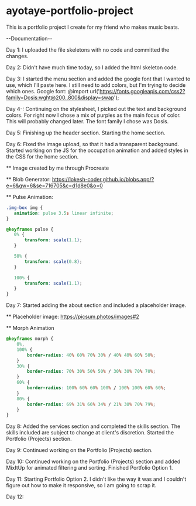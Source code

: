 # ayotaye-portfolio-project
 This is a portfolio project I create for my friend who makes music beats.

 --Documentation--

 Day 1: I uploaded the file skeletons with no code and committed the changes. 

 Day 2: Didn't have much time today, so I added the html skeleton code.

 Day 3: I started the menu section and added the google font that I wanted to use, which I'll paste here. I still need to add colors, but I'm trying to decide which ones. 
 Google font: @import url('https://fonts.googleapis.com/css2?family=Dosis:wght@200..800&display=swap');

 Day 4-: Continuing on the stylesheet, I picked out the text and background colors. For right now I chose a mix of purples as the main focus of color. This will probably changed later. The font family I chose was Dosis. 

 Day 5: Finishing up the header section. Starting the home section. 

 Day 6: Fixed the image upload, so that it had a transparent background. Started working on the JS for the occupation animation and added styles in the CSS for the home section. 

** Image created by me through Procreate
 
 ** Blob Generator: https://lokesh-coder.github.io/blobs.app/?e=6&gw=6&se=716705&c=d1d8e0&o=0
 
 ** Pulse Animation: 
 ```css
 .img-box img {
    animation: pulse 3.5s linear infinite;
 }
 
 ```
 
 ```css
 @keyframes pulse {
	0% {
		transform: scale(1.1);
	}

	50% {
		transform: scale(0.8);
	}

	100% {
		transform: scale(1.1);
	}
}
 ```


Day 7: Started adding the about section and included a placeholder image. 

** Placeholder image: https://picsum.photos/images#2

** Morph Animation

```css
@keyframes morph {
    0%,
    100% {
        border-radius: 40% 60% 70% 30% / 40% 40% 60% 50%;
    }
    30% {
        border-radius: 70% 30% 50% 50% / 30% 30% 70% 70%;
    }
    60% {
        border-radius: 100% 60% 60% 100% / 100% 100% 60% 60%;
    }
    80% {
        border-radius: 69% 31% 66% 34% / 21% 30% 70% 79%;
    }
}
```

Day 8: Added the services section and completed the skills section. The skills included are subject to change at client's discretion. Started the Portfolio (Projects) section. 

Day 9: Continued working on the Portfolio (Projects) section. 

Day 10: Continued working on the Portfolio (Projects) section and added MixItUp for animated filtering and sorting. Finished Portfolio Option 1. 

Day 11: Starting Portfolio Option 2. I didn't like the way it was and I couldn't figure out how to make it responsive, so I am going to scrap it. 

Day 12: 